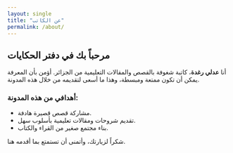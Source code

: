 ```yaml
---
layout: single
title: "عن الكاتب"
permalink: /about/
---
```


## مرحباً بك في دفتر الحكايات

أنا **عدلي رغدة**، كاتبة شغوفة بالقصص والمقالات التعليمية من الجزائر. أؤمن بأن المعرفة يمكن أن تكون ممتعة ومبسطة، وهذا ما أسعى لتقديمه من خلال هذه المدونة.

### أهدافي من هذه المدونة:

* مشاركة قصص قصيرة هادفة.
* تقديم شروحات ومقالات تعليمية بأسلوب سهل.
* بناء مجتمع صغير من القراء والكتاب.

شكراً لزيارتك، وأتمنى أن تستمتع بما أقدمه هنا.
